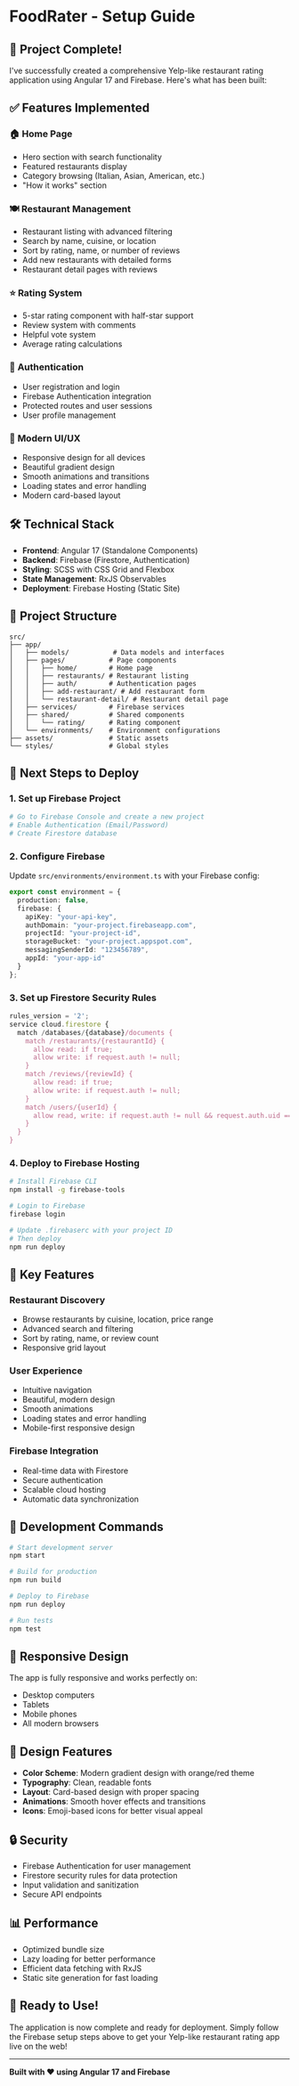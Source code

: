 # FoodRater - Setup Guide

## 🎉 Project Complete!

I've successfully created a comprehensive Yelp-like restaurant rating application using Angular 17 and Firebase. Here's what has been built:

## ✅ Features Implemented

### 🏠 **Home Page**
- Hero section with search functionality
- Featured restaurants display
- Category browsing (Italian, Asian, American, etc.)
- "How it works" section

### 🍽️ **Restaurant Management**
- Restaurant listing with advanced filtering
- Search by name, cuisine, or location
- Sort by rating, name, or number of reviews
- Add new restaurants with detailed forms
- Restaurant detail pages with reviews

### ⭐ **Rating System**
- 5-star rating component with half-star support
- Review system with comments
- Helpful vote system
- Average rating calculations

### 🔐 **Authentication**
- User registration and login
- Firebase Authentication integration
- Protected routes and user sessions
- User profile management

### 🎨 **Modern UI/UX**
- Responsive design for all devices
- Beautiful gradient design
- Smooth animations and transitions
- Loading states and error handling
- Modern card-based layout

## 🛠️ **Technical Stack**

- **Frontend**: Angular 17 (Standalone Components)
- **Backend**: Firebase (Firestore, Authentication)
- **Styling**: SCSS with CSS Grid and Flexbox
- **State Management**: RxJS Observables
- **Deployment**: Firebase Hosting (Static Site)

## 📁 **Project Structure**

```
src/
├── app/
│   ├── models/           # Data models and interfaces
│   ├── pages/           # Page components
│   │   ├── home/        # Home page
│   │   ├── restaurants/ # Restaurant listing
│   │   ├── auth/        # Authentication pages
│   │   ├── add-restaurant/ # Add restaurant form
│   │   └── restaurant-detail/ # Restaurant detail page
│   ├── services/        # Firebase services
│   ├── shared/          # Shared components
│   │   └── rating/      # Rating component
│   └── environments/    # Environment configurations
├── assets/              # Static assets
└── styles/              # Global styles
```

## 🚀 **Next Steps to Deploy**

### 1. **Set up Firebase Project**
```bash
# Go to Firebase Console and create a new project
# Enable Authentication (Email/Password)
# Create Firestore database
```

### 2. **Configure Firebase**
Update `src/environments/environment.ts` with your Firebase config:
```typescript
export const environment = {
  production: false,
  firebase: {
    apiKey: "your-api-key",
    authDomain: "your-project.firebaseapp.com",
    projectId: "your-project-id",
    storageBucket: "your-project.appspot.com",
    messagingSenderId: "123456789",
    appId: "your-app-id"
  }
};
```

### 3. **Set up Firestore Security Rules**
```javascript
rules_version = '2';
service cloud.firestore {
  match /databases/{database}/documents {
    match /restaurants/{restaurantId} {
      allow read: if true;
      allow write: if request.auth != null;
    }
    match /reviews/{reviewId} {
      allow read: if true;
      allow write: if request.auth != null;
    }
    match /users/{userId} {
      allow read, write: if request.auth != null && request.auth.uid == userId;
    }
  }
}
```

### 4. **Deploy to Firebase Hosting**
```bash
# Install Firebase CLI
npm install -g firebase-tools

# Login to Firebase
firebase login

# Update .firebaserc with your project ID
# Then deploy
npm run deploy
```

## 🎯 **Key Features**

### **Restaurant Discovery**
- Browse restaurants by cuisine, location, price range
- Advanced search and filtering
- Sort by rating, name, or review count
- Responsive grid layout

### **User Experience**
- Intuitive navigation
- Beautiful, modern design
- Smooth animations
- Loading states and error handling
- Mobile-first responsive design

### **Firebase Integration**
- Real-time data with Firestore
- Secure authentication
- Scalable cloud hosting
- Automatic data synchronization

## 🔧 **Development Commands**

```bash
# Start development server
npm start

# Build for production
npm run build

# Deploy to Firebase
npm run deploy

# Run tests
npm test
```

## 📱 **Responsive Design**

The app is fully responsive and works perfectly on:
- Desktop computers
- Tablets
- Mobile phones
- All modern browsers

## 🎨 **Design Features**

- **Color Scheme**: Modern gradient design with orange/red theme
- **Typography**: Clean, readable fonts
- **Layout**: Card-based design with proper spacing
- **Animations**: Smooth hover effects and transitions
- **Icons**: Emoji-based icons for better visual appeal

## 🔒 **Security**

- Firebase Authentication for user management
- Firestore security rules for data protection
- Input validation and sanitization
- Secure API endpoints

## 📊 **Performance**

- Optimized bundle size
- Lazy loading for better performance
- Efficient data fetching with RxJS
- Static site generation for fast loading

## 🎉 **Ready to Use!**

The application is now complete and ready for deployment. Simply follow the Firebase setup steps above to get your Yelp-like restaurant rating app live on the web!

---

**Built with ❤️ using Angular 17 and Firebase** 